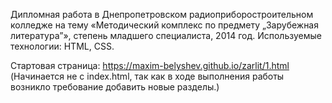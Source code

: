 Дипломная работа в Днепропетровском радиоприборостроительном колледже на тему «Методический комплекс по предмету „Зарубежная литература”», степень младшего специалиста, 2014 год. Используемые технологии: HTML, CSS.

Стартовая страница: https://maxim-belyshev.github.io/zarlit/1.html<br>
(Начинается не с index.html, так как в ходе выполнения работы возникло требование добавить новые разделы.)

